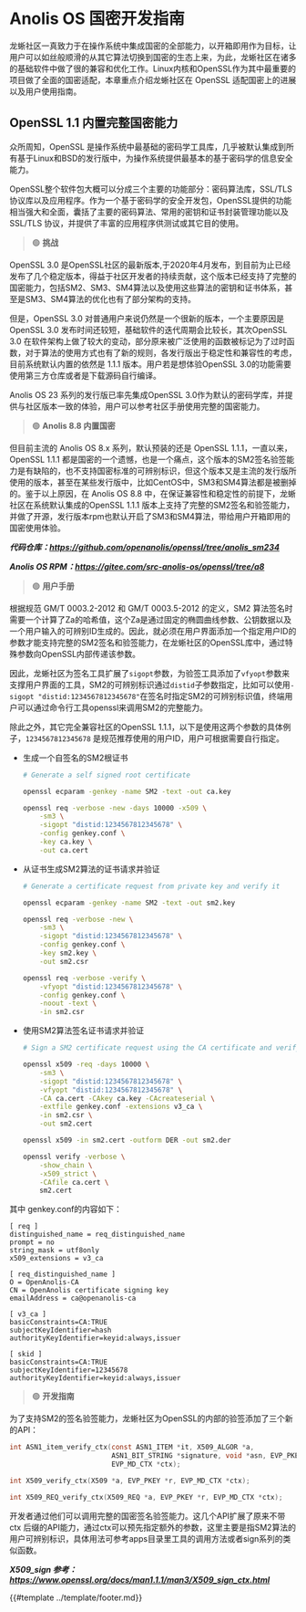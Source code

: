 # Anolis OS 国密开发指南

龙蜥社区一真致力于在操作系统中集成国密的全部能力，以开箱即用作为目标，让用户可以如丝般顺滑的从其它算法切换到国密的生态上来，为此，龙蜥社区在诸多的基础软件中做了很的兼容和优化工作。Linux内核和OpenSSL作为其中最重要的项目做了全面的国密适配，本章重点介绍龙蜥社区在 OpenSSL 适配国密上的进展以及用户使用指南。

## OpenSSL 1.1 内置完整国密能力

众所周知，OpenSSL 是操作系统中最基础的密码学工具库，几乎被默认集成到所有基于Linux和BSD的发行版中，为操作系统提供最基本的基于密码学的信息安全能力。

OpenSSL整个软件包大概可以分成三个主要的功能部分：密码算法库，SSL/TLS协议库以及应用程序。作为一个基于密码学的安全开发包，OpenSSL提供的功能相当强大和全面，囊括了主要的密码算法、常用的密钥和证书封装管理功能以及 SSL/TLS 协议，并提供了丰富的应用程序供测试或其它目的使用。

> 🟢 **挑战**

OpenSSL 3.0
是OpenSSL社区的最新版本,于2020年4月发布，到目前为止已经发布了几个稳定版本，得益于社区开发者的持续贡献，这个版本已经支持了完整的国密能力，包括SM2、SM3、SM4算法以及使用这些算法的密钥和证书体系，甚至是SM3、SM4算法的优化也有了部分架构的支持。

但是，OpenSSL 3.0 对普通用户来说仍然是一个很新的版本，一个主要原因是OpenSSL 3.0 发布时间还较短，基础软件的迭代周期会比较长，其次OpenSSL 3.0 在软件架构上做了较大的变动，部分原来被广泛使用的函数被标记为了过时函数，对于算法的使用方式也有了新的规则，各发行版出于稳定性和兼容性的考虑，目前系统默认内置的依然是 1.1.1 版本。用户若是想体验OpenSSL 3.0的功能需要使用第三方仓库或者是下载源码自行编译。

Anolis OS 23 系列的发行版已率先集成OpenSSL 3.0作为默认的密码学库，并提供与社区版本一致的体验，用户可以参考社区手册使用完整的国密能力。

> 🟢 **Anolis 8.8 内置国密**

但目前主流的 Anolis OS 8.x 系列，默认预装的还是 OpenSSL 1.1.1，一直以来，OpenSSL 1.1.1 都是国密的一个遗憾，也是一个痛点，这个版本的SM2签名验签能力是有缺陷的，也不支持国密标准的可辨别标识，但这个版本又是主流的发行版所使用的版本，甚至在某些发行版中，比如CentOS中，SM3和SM4算法都是被删掉的。鉴于以上原因，在 Anolis OS 8.8 中，在保证兼容性和稳定性的前提下，龙蜥社区在系统默认集成的OpenSSL 1.1.1 版本上支持了完整的SM2签名和验签能力，并做了开源，发行版本rpm也默认开启了SM3和SM4算法，带给用户开箱即用的国密使用体验。

**_代码仓库：<https://github.com/openanolis/openssl/tree/anolis_sm234>_**

**_Anolis OS RPM：<https://gitee.com/src-anolis-os/openssl/tree/a8>_**

> 🟢 **用户手册**

根据规范 GM/T 0003.2-2012 和 GM/T 0003.5-2012 的定义，SM2 算法签名时需要一个计算了Za的哈希值，这个Za是通过固定的椭圆曲线参数、公钥数据以及一个用户输入的可辨别ID生成的。因此，就必须在用户界面添加一个指定用户ID的参数才能支持完整的SM2签名和验签能力，在龙蜥社区的OpenSSL库中，通过特殊参数向OpenSSL内部传递该参数。

因此，龙蜥社区为签名工具扩展了`sigopt`参数，为验签工具添加了`vfyopt`参数来支撑用户界面的工具，SM2的可辨别标识通过`distid`子参数指定，比如可以使用`-sigopt "distid:1234567812345678"`在签名时指定SM2的可辨别标识值，终端用户可以通过命令行工具openssl来调用SM2的完整能力。

除此之外，其它完全兼容社区的OpenSSL 1.1.1，以下是使用这两个参数的具体例子，`1234567812345678` 是规范推荐使用的用户ID，用户可根据需要自行指定。

* 生成一个自签名的SM2根证书

    ```bash
    # Generate a self signed root certificate
    
    openssl ecparam -genkey -name SM2 -text -out ca.key
    
    openssl req -verbose -new -days 10000 -x509 \
        -sm3 \
        -sigopt "distid:1234567812345678" \
        -config genkey.conf \
        -key ca.key \
        -out ca.cert
    ```

* 从证书生成SM2算法的证书请求并验证

    ```bash
    # Generate a certificate request from private key and verify it
    
    openssl ecparam -genkey -name SM2 -text -out sm2.key
    
    openssl req -verbose -new \
        -sm3 \
        -sigopt "distid:1234567812345678" \
        -config genkey.conf \
        -key sm2.key \
        -out sm2.csr
    
    openssl req -verbose -verify \
        -vfyopt "distid:1234567812345678" \
        -config genkey.conf \
        -noout -text \
        -in sm2.csr
    ```

* 使用SM2算法签名证书请求并验证
    
    ```bash
    # Sign a SM2 certificate request using the CA certificate and verify it
    
    openssl x509 -req -days 10000 \
        -sm3 \
        -sigopt "distid:1234567812345678" \
        -vfyopt "distid:1234567812345678" \
        -CA ca.cert -CAkey ca.key -CAcreateserial \
        -extfile genkey.conf -extensions v3_ca \
        -in sm2.csr \
        -out sm2.cert
    
    openssl x509 -in sm2.cert -outform DER -out sm2.der
    
    openssl verify -verbose \
        -show_chain \
        -x509_strict \
        -CAfile ca.cert \
        sm2.cert
    ```

其中 genkey.conf的内容如下：

```
[ req ]
distinguished_name = req_distinguished_name
prompt = no
string_mask = utf8only
x509_extensions = v3_ca

[ req_distinguished_name ]
O = OpenAnolis-CA
CN = OpenAnolis certificate signing key
emailAddress = ca@openanolis-ca

[ v3_ca ]
basicConstraints=CA:TRUE
subjectKeyIdentifier=hash
authorityKeyIdentifier=keyid:always,issuer

[ skid ]
basicConstraints=CA:TRUE
subjectKeyIdentifier=12345678
authorityKeyIdentifier=keyid:always,issuer
```

> 🟢 **开发指南**

为了支持SM2的签名验签能力，龙蜥社区为OpenSSL的内部的验签添加了三个新的API：

```c
int ASN1_item_verify_ctx(const ASN1_ITEM *it, X509_ALGOR *a,
                         ASN1_BIT_STRING *signature, void *asn, EVP_PKEY *pkey,
                         EVP_MD_CTX *ctx);

int X509_verify_ctx(X509 *a, EVP_PKEY *r, EVP_MD_CTX *ctx);

int X509_REQ_verify_ctx(X509_REQ *a, EVP_PKEY *r, EVP_MD_CTX *ctx);
```

开发者通过他们可以调用完整的国密签名验签能力。这几个API扩展了原来不带 ctx 后缀的API能力，通过ctx可以预先指定额外的参数，这里主要是指SM2算法的用户可辨别标识，具体用法可参考apps目录里工具的调用方法或者sign系列的类似函数。

**_X509_sign 参考：<https://www.openssl.org/docs/man1.1.1/man3/X509_sign_ctx.html>_**


{{#template ../template/footer.md}}
